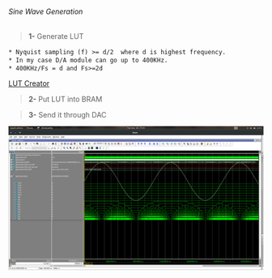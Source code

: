 ###### Sine Wave Generation

> **1-** Generate LUT

	* Nyquist sampling (f) >= d/2  where d is highest frequency.
	* In my case D/A module can go up to 400KHz.
	* 400KHz/Fs = d and Fs>=2d
	
[LUT Creator](https://daycounter.com/Calculators/Sine-Generator-Calculator.phtml)

> **2-** Put LUT into BRAM

> **3-** Send it through DAC

![Sine Wave Generator](https://github.com/kendimce/sine_wave_generator/blob/master/modelsim.png)
